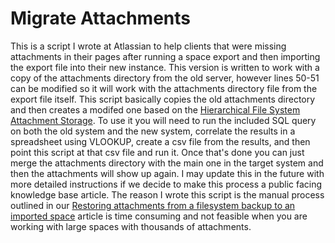 # Migrate Attachments
This is a script I wrote at Atlassian to help clients that were missing attachments in their pages after running a space export and then importing the export file into their new instance. This version is written to work with a copy of the attachments directory from the old server, however lines 50-51 can be modified so it will work with the attachments directory file from the export file itself. This script basically copies the old attachments directory and then creates a modifed one based on the [Hierarchical File System Attachment Storage](https://confluence.atlassian.com/doc/hierarchical-file-system-attachment-storage-704578486.html). To use it you will need to run the included SQL query on both the old system and the new system, correlate the results in a spreadsheet using VLOOKUP, create a csv file from the results, and then point this script at that csv file and run it. Once that's done you can just merge the attachments directory with the main one in the target system and then the attachments will show up again. I may update this in the future with more detailed instructions if we decide to make this process a public facing knowledge base article. The reason I wrote this script is the manual process outlined in our [Restoring attachments from a filesystem backup to an imported space](https://confluence.atlassian.com/confkb/restoring-attachments-from-a-filesystem-backup-to-an-imported-space-951392066.html) article is time consuming and not feasible when you are working with large spaces with thousands of attachments.